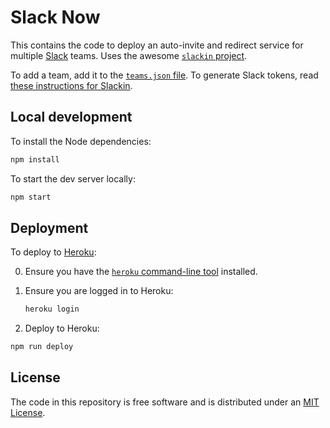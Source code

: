 # Slack Now

This contains the code to deploy an auto-invite and redirect service for multiple [Slack](https://slack.com/) teams. Uses the awesome [`slackin` project](https://github.com/rauchg/slackin).

To add a team, add it to the [`teams.json` file](teams.json). To generate Slack tokens, read [these instructions for Slackin](https://github.com/rauchg/slackin#npm).


## Local development

To install the Node dependencies:

```sh
npm install
```

To start the dev server locally:

```sh
npm start
```


## Deployment

To deploy to [Heroku](https://www.heroku.com/):

0. Ensure you have the [`heroku` command-line tool](https://devcenter.heroku.com/articles/heroku-command-line) installed.
0. Ensure you are logged in to Heroku:

    ```sh
    heroku login
    ```

0. Deploy to Heroku:

  ```sh
  npm run deploy
  ```


## License

The code in this repository is free software and is distributed under an [MIT License](LICENSE.md).
